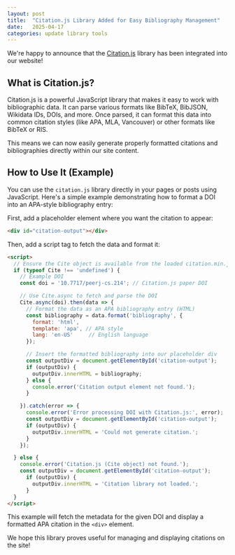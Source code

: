```yaml
---
layout: post
title:  "Citation.js Library Added for Easy Bibliography Management"
date:   2025-04-17
categories: update library tools
---
```


We're happy to announce that the [Citation.js](https://citation.js.org/) library has been integrated into our website!

## What is Citation.js?

Citation.js is a powerful JavaScript library that makes it easy to work with bibliographic data. It can parse various formats like BibTeX, BibJSON, Wikidata IDs, DOIs, and more. Once parsed, it can format this data into common citation styles (like APA, MLA, Vancouver) or other formats like BibTeX or RIS.

This means we can now easily generate properly formatted citations and bibliographies directly within our site content.

## How to Use It (Example)

You can use the `citation.js` library directly in your pages or posts using JavaScript. Here's a simple example demonstrating how to format a DOI into an APA-style bibliography entry:

First, add a placeholder element where you want the citation to appear:

```html
<div id="citation-output"></div>
```

Then, add a script tag to fetch the data and format it:

```html
<script>
  // Ensure the Cite object is available from the loaded citation.min.js
  if (typeof Cite !== 'undefined') {
    // Example DOI
    const doi = '10.7717/peerj-cs.214'; // Citation.js paper DOI

    // Use Cite.async to fetch and parse the DOI
    Cite.async(doi).then(data => {
      // Format the data as an APA bibliography entry (HTML)
      const bibliography = data.format('bibliography', {
        format: 'html',
        template: 'apa', // APA style
        lang: 'en-US'     // English language
      });

      // Insert the formatted bibliography into our placeholder div
      const outputDiv = document.getElementById('citation-output');
      if (outputDiv) {
        outputDiv.innerHTML = bibliography;
      } else {
        console.error('Citation output element not found.');
      }

    }).catch(error => {
      console.error('Error processing DOI with Citation.js:', error);
      const outputDiv = document.getElementById('citation-output');
      if (outputDiv) {
        outputDiv.innerHTML = 'Could not generate citation.';
      }
    });

  } else {
    console.error('Citation.js (Cite object) not found.');
    const outputDiv = document.getElementById('citation-output');
      if (outputDiv) {
        outputDiv.innerHTML = 'Citation library not loaded.';
      }
  }
</script>
```

This example will fetch the metadata for the given DOI and display a formatted APA citation in the `<div>` element.

We hope this library proves useful for managing and displaying citations on the site!
